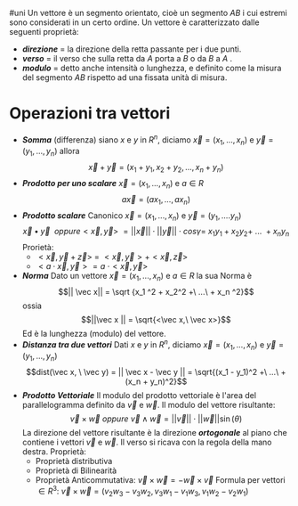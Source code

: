 #uni 
Un vettore è un segmento orientato, cioè un segmento $AB$ i cui estremi sono considerati in un certo ordine. Un vettore è caratterizzato dalle seguenti proprietà:
- ___direzione___ = la direzione della retta passante per i due punti.
- ___verso___ = il verso che sulla retta da $A$ porta a $B$ o da $B$ a $A$ .
- ___modulo___ = detto anche intensità o lunghezza, e definito come la misura del segmento $AB$ rispetto ad una fissata unità di misura.

# Operazioni tra vettori
- ___Somma___ (differenza)
	siano $x$ e $y$ in $R^n$, diciamo $\vec x = (x_1, ..., x_n)$ e $\vec y = (y_1,...,y_n)$ allora $$\vec x+\vec y = (x_1+y_1, x_2 + y_2, ..., x_n + y_n)$$
- ___Prodotto per uno scalare___
	$\vec x=(x_1,...,x_n)$  e  $a\in R$ $$a\vec x = (ax_1, ..., ax_n)$$
- ___Prodotto scalare___ Canonico
	$\vec x=(x_1,...,x_n)$  e  $\vec y = (y_1,....y_n)$ $$\vec x \bullet \vec y\ \  oppure<\vec x,\vec y> \ =||\vec x||\cdot ||\vec y|| \cdot cos \gamma = \ x_1 y_1 + x_2 y_2 +\ ...\ + x_n y_n$$
	Prorietà:
	- $<\vec x , \vec y + \vec z> \  =  \ < \vec x, \vec y> + < \vec x , \vec z >$
	- $< a \cdot \vec x , \vec y > = a\  \cdot < \vec x, \vec y>$   
- ___Norma___ 
	Dato un vettore $\vec x=(x_1,...,x_n)$  e  $a\in R$  la sua Norma è $$|| \vec x|| = \sqrt {x_1 ^2 + x_2^2 +\ ...\ + x_n ^2}$$ ossia $$||\vec x || = \sqrt{<\vec x,\ \vec x>}$$ Ed è la lunghezza (modulo) del vettore.
- ___Distanza tra due vettori___
	Dati $x$ e $y$ in $R^n$, diciamo $\vec x = (x_1, ..., x_n)$ e $\vec y = (y_1,...,y_n)$ $$dist(\vec x, \ \vec y) = || \vec x - \vec y  || = \sqrt{(x_1 - y_1)^2 +\ ...\ + (x_n + y_n)^2}$$
- ___Prodotto Vettoriale___ 
	Il modulo del prodotto vettoriale è l'area del parallelogramma definito da $\vec{v}$ e $\vec{w}$.
	Il modulo del vettore risultante:$$\vec{v} \times \vec{w} \ oppure \ \vec{v} \land \vec{w}= ||\vec{v}|| \cdot || \vec{w}|| \sin(θ)$$La direzione del vettore risultante è la direzione ___ortogonale___ al piano che contiene i vettori $\vec{v}$ e $\vec{w}$.
	Il verso si ricava con la regola della mano destra.
	Proprietà:
	- Proprietà distributiva
	- Proprietà di Bilinearità 
	- Proprietà Anticommutativa: $\vec{v} \times \vec{w} = -\vec{w} \times \vec{v}$ 
	Formula per vettori $\in R^3$: $\vec{v} \times \vec{w} = (v_2w_3-v_3w_2,v_3w_1-v_1w_3,v_1w_2 - v_2w_1)$ 
